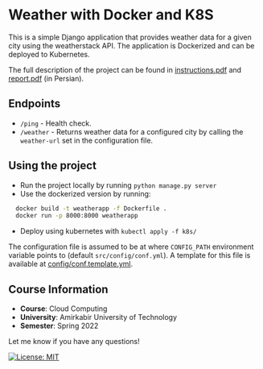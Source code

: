 # Weather with Docker and K8S

This is a simple Django application that provides weather data for a given city using the weatherstack API. The application is Dockerized and can be deployed to Kubernetes.

The full description of the project can be found in [instructions.pdf](instructions.pdf) and [report.pdf](report.pdf) (in Persian).

## Endpoints
- `/ping` - Health check.
- `/weather` - Returns weather data for a configured city by calling the `weather-url` set in the configuration file.

## Using the project

- Run the project locally by running `python manage.py server`
- Use the dockerized version by running:
```bash
  docker build -t weatherapp -f Dockerfile .
  docker run -p 8000:8000 weatherapp
```
- Deploy using kubernetes with `kubectl apply -f k8s/`

The configuration file is assumed to be at where `CONFIG_PATH` environment variable points to (default `src/config/conf.yml`). A template for this file is available at [config/conf.template.yml](src/config/conf.template.yml).

## Course Information
- **Course**: Cloud Computing
- **University**: Amirkabir University of Technology  
- **Semester**: Spring 2022

Let me know if you have any questions!

[![License: MIT](https://img.shields.io/badge/License-MIT-blue.svg)](https://opensource.org/licenses/MIT)
